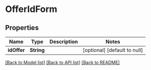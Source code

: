 # OfferIdForm
## Properties

Name | Type | Description | Notes
------------ | ------------- | ------------- | -------------
**idOffer** | **String** |  | [optional] [default to null]

[[Back to Model list]](../README.md#documentation-for-models) [[Back to API list]](../README.md#documentation-for-api-endpoints) [[Back to README]](../README.md)

